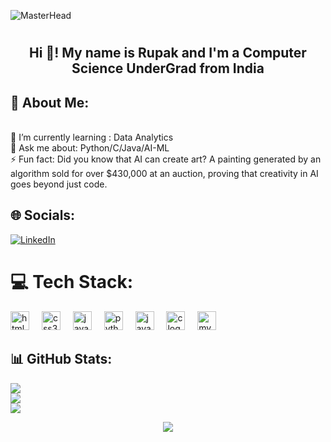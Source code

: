 ![MasterHead](https://i.ibb.co/4KrpBG4/ezgif-2-b1a72a9797.gif)
# <h2 align="center">Hi 👋! My name is Rupak and I'm a Computer Science UnderGrad from India</h2>

## 💫 About Me:
<br>🌱 I’m currently learning : Data Analytics 
<br>💬 Ask me about: Python/C/Java/AI-ML
<br>⚡ Fun fact: Did you know that AI can create art? A painting generated by an algorithm sold for over $430,000 at an auction, proving that creativity in AI goes beyond just code.

## 🌐 Socials:
[![LinkedIn](https://img.shields.io/badge/LinkedIn-%230077B5.svg?logo=linkedin&logoColor=white)](https://linkedin.com/in/rupakbera21) 


# 💻 Tech Stack:

<div align="left">
  <img src="https://cdn.jsdelivr.net/gh/devicons/devicon/icons/html5/html5-original.svg" height="30" alt="html5 logo"  />
  <img width="12" />
  <img src="https://cdn.jsdelivr.net/gh/devicons/devicon/icons/css3/css3-original.svg" height="30" alt="css3 logo"  />
  <img width="12" />
  <img src="https://cdn.jsdelivr.net/gh/devicons/devicon/icons/javascript/javascript-original.svg" height="30" alt="javascript logo"  />
  <img width="12" />
  <img src="https://cdn.jsdelivr.net/gh/devicons/devicon/icons/python/python-original.svg" height="30" alt="python logo"  />
  <img width="12" />
  <img src="https://cdn.jsdelivr.net/gh/devicons/devicon/icons/java/java-original.svg" height="30" alt="java logo"  />
  <img width="12" />
  <img src="https://cdn.jsdelivr.net/gh/devicons/devicon/icons/c/c-original.svg" height="30" alt="c logo"  />
  <img width="12" />
  <img src="https://cdn.jsdelivr.net/gh/devicons/devicon/icons/mysql/mysql-original.svg" height="30" alt="mysql logo"  />
  <img width="12" />
</div>

###

## 📊 GitHub Stats:
![](https://github-readme-stats.vercel.app/api?username=rupakbera21&theme=blue-green&hide_border=false&include_all_commits=false&count_private=false)<br/>
![](https://github-readme-streak-stats.herokuapp.com/?user=rupakbera21&theme=blue-green&hide_border=false)<br/>
![](https://github-readme-stats.vercel.app/api/top-langs/?username=rupakbera21&theme=blue-green&hide_border=false&include_all_commits=false&count_private=false&layout=compact)


<div align="center">
  <img src="https://profile-counter.glitch.me/rupakbera21/count.svg?"  />
</div>

###

